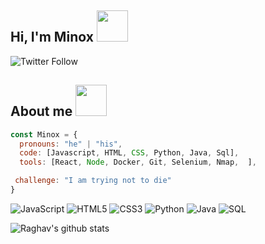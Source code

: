 <h2> Hi, I'm Minox <img src="https://media.giphy.com/media/a6pzK009rlCak/giphy.gif" width="50"></h2>

<img alt="Twitter Follow" src="https://img.shields.io/twitter/follow/MinoxRx?style=social">

## About me   <img src="https://media.giphy.com/media/LmNwrBhejkK9EFP504/giphy.gif" width="50"> 

```javascript
const Minox = {
  pronouns: "he" | "his",
  code: [Javascript, HTML, CSS, Python, Java, Sql],
  tools: [React, Node, Docker, Git, Selenium, Nmap,  ],

 challenge: "I am trying not to die"
}
```

![JavaScript](https://img.shields.io/badge/-JavaScript-000000?style=flat&logo=javascript)
![HTML5](https://img.shields.io/badge/-HTML5-000000?style=flat&logo=html5)
![CSS3](https://img.shields.io/badge/-CSS3-000000?style=flat-square&logo=css3)
![Python](https://img.shields.io/badge/-Python-000000?style=flat&logo=python)
![Java](https://img.shields.io/badge/-Java-000000?style=flat&logo=java)
![SQL](https://img.shields.io/badge/-SQL-000000?style=flat&logo=postgresql)

 <img alt="Raghav's github stats" src="https://github-readme-stats.vercel.app/api?username=Theminox&&show_icons=true&title_color=ffffff&icon_color=00A6FF&text_color=daf7dc&bg_color=151515" >
